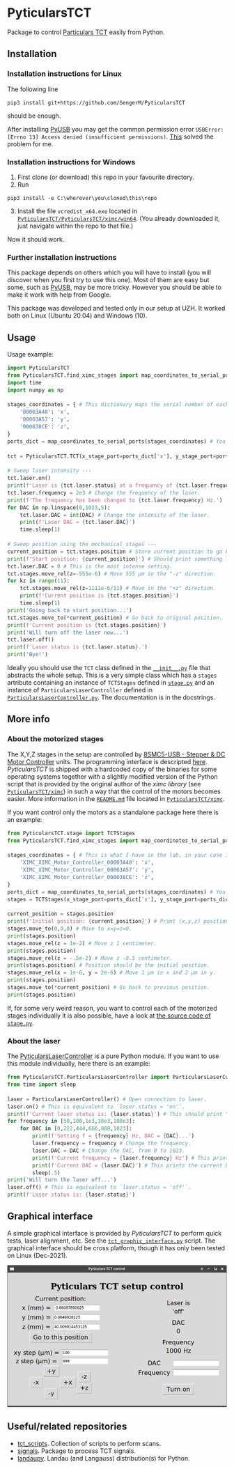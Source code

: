 # PyticularsTCT

Package to control [Particulars TCT](http://particulars.si/) easily from Python.

## Installation

### Installation instructions for Linux

The following line
```
pip3 install git+https://github.com/SengerM/PyticularsTCT
```
should be enough.

After installing [PyUSB](https://github.com/pyusb/pyusb) you may get the common permission error `USBError: [Errno 13] Access denied (insufficient permissions)`. [This](https://stackoverflow.com/questions/50625363/usberror-errno-13-access-denied-insufficient-permissions/70436368#70436368) solved the problem for me.

### Installation instructions for Windows

1. First clone (or download) this repo in your favourite directory.
2. Run
```
pip3 install -e C:\wherever\you\cloned\this\repo
```
3. Install the file `vcredist_x64.exe` located in [`PyticularsTCT/PyticularsTCT/ximc/win64`](PyticularsTCT/ximc/win64). (You already downloaded it, just navigate within the repo to that file.)

Now it should work.

### Further installation instructions

This package depends on others which you will have to install (you will discover when you first try to use this one). Most of them are easy but some, such as [PyUSB](https://github.com/pyusb/pyusb), may be more tricky. However you should be able to make it work with help from Google.

This package was developed and tested only in our setup at UZH. It worked both on Linux (Ubuntu 20.04) and Windows (10).

## Usage

Usage example:
```Python
import PyticularsTCT
from PyticularsTCT.find_ximc_stages import map_coordinates_to_serial_ports
import time
import numpy as np

stages_coordinates = { # This dictionary maps the serial number of each stage to a coordinate. To know the serial numbers you can use the function find_ximc_serial_devices defined in the file find_ximc_stages.py.
	'00003A48': 'x',
	'00003A57': 'y',
	'000038CE': 'z',
}
ports_dict = map_coordinates_to_serial_ports(stages_coordinates) # You are not obliged to do this, you can just hardcode the serial ports in the line below. The advantage of this is that you don't need to change this each time the computer is restarted or the USB ports are disconnected.

tct = PyticularsTCT.TCT(x_stage_port=ports_dict['x'], y_stage_port=ports_dict['y'], z_stage_port=ports_dict['z'])

# Sweep laser intensity ---
tct.laser.on()
print(f'Laser is {tct.laser.status} at a frequency of {tct.laser.frequency} Hz.') # Should print 'Laser is on at a frequency of 1000 Hz'.
tct.laser.frequency = 2e3 # Change the frequency of the laser.
print(f'The frequency has been changed to {tct.laser.frequency} Hz.')
for DAC in np.linspace(0,1023,5):
	tct.laser.DAC = int(DAC) # Change the intensity of the laser.
	print(f'Laser DAC = {tct.laser.DAC}')
	time.sleep(1)

# Sweep position using the mechanical stages ---
current_position = tct.stages.position # Store current position to go back in the end.
print(f'Start position: {current_position}') # Should print something like 'Start position: (0.23912637, 0.07196379, 0.5165688)' where each value is x,y,z.
tct.laser.DAC = 0 # This is the most intense setting.
tct.stages.move_rel(z=-555e-6) # Move 555 µm in the "-z" direction.
for kz in range(11):
	tct.stages.move_rel(z=1111e-6/11) # Move in the "+z" direction.
	print(f'Current position is {tct.stages.position}')
	time.sleep(1)
print('Going back to start position...')
tct.stages.move_to(*current_position) # Go back to original position.
print(f'Current position is {tct.stages.position}')
print('Will turn off the laser now...')
tct.laser.off()
print(f'Laser status is {tct.laser.status}.')
print('Bye!')
```
Ideally you should use the `TCT` class defined in the [`__init__.py`](PyticularsTCT/__init__.py) file that abstracts the whole setup. This is a very simple class which has a `stages` artribute containing an instance of `TCTStages` defined in [`stage.py`](PyticularsTCT/stage.py) and an instance of `ParticularsLaserController` defined in [`ParticularsLaserController.py`](PyticularsTCT/ParticularsLaserController.py). The documentation is in the docstrings.

## More info

### About the motorized stages

The X,Y,Z stages in the setup are controlled by [8SMC5-USB - Stepper & DC Motor Controller](http://www.standa.lt/products/catalog/motorised_positioners?item=525) units. The programming interface is descripted [here](https://doc.xisupport.com/en/8smc5-usb/8SMCn-USB/Programming.html). *PyticularsTCT* is shipped with a hardcoded copy of the binaries for some operating systems together with a slightly modified version of the Python script that is provided by the original author of the *ximc library* (see [`PyticularsTCT/ximc`](PyticularsTCT/ximc)) in such a way that the control of the motors becomes easier. More information in the [`README.md`](PyticularsTCT/ximc/README.md) file located in [`PyticularsTCT/ximc`](PyticularsTCT/ximc).

If you want control only the motors as a standalone package here there is an example:
```Python
from PyticularsTCT.stage import TCTStages
from PyticularsTCT.find_ximc_stages import map_coordinates_to_serial_ports

stages_coordinates = { # This is what I have in the lab, in your case it may be different.
	'XIMC_XIMC_Motor_Controller_00003A48': 'x',
	'XIMC_XIMC_Motor_Controller_00003A57': 'y',
	'XIMC_XIMC_Motor_Controller_000038CE': 'z',
}
ports_dict = map_coordinates_to_serial_ports(stages_coordinates) # You are not obliged to do this, you can just hardcode the serial ports in the line below. The advantage of this is that you don't need to change this each time the computer is restarted or the USB ports are disconnected.
stages = TCTStages(x_stage_port=ports_dict['x'], y_stage_port=ports_dict['y'], z_stage_port=ports_dict['z'])

current_position = stages.position
print(f'Initial position: {current_position}') # Print (x,y,z) position.
stages.move_to(0,0,0) # Move to x=y=z=0.
print(stages.position)
stages.move_rel(z = 1e-2) # Move z 1 centimeter.
print(stages.position)
stages.move_rel(z = -.5e-2) # Move z -0.5 centimeter.
print(stages.position) # Position should be the initial position.
stages.move_rel(x = 1e-6, y = 2e-6) # Move 1 µm in x and 2 µm in y.
print(stages.position)
stages.move_to(*current_position) # Go back to previous position.
print(stages.position)

```
If, for some very weird reason, you want to control each of the motorized stages individually it is also possible, have a look at [the source code of `stage.py`](PyticularsTCT/stage.py).

### About the laser

The [PyticularsLaserController](PyticularsTCT/ParticularsLaserController.py) is a pure Python module. If you want to use this module individually, here there is an example:
```Python
from PyticularsTCT.ParticularsLaserController import ParticularsLaserController
from time import sleep

laser = ParticularsLaserController() # Open connection to laser.
laser.on() # This is equivalent to `laser.status = 'on'`.
print(f'Current laser status is: {laser.status}') # This should print "on".
for frequency in [50,100,1e3,10e3,100e3]:
	for DAC in [0,222,444,666,888,1023]:
		print(f'Setting f = {frequency} Hz, DAC = {DAC}...')
		laser.frequency = frequency # Change the frequency.
		laser.DAC = DAC # Change the DAC, from 0 to 1023.
		print(f'Current frequency = {laser.frequency} Hz') # This prints the current frequency.
		print(f'Current DAC = {laser.DAC}') # This prints the current DAC value.
		sleep(.5)
print('Will turn the laser off...')
laser.off() # This is equivalent to `laser.status = 'off'`.
print(f'Laser status is: {laser.status}')
```

## Graphical interface

A simple graphical interface is provided by *PyticularsTCT* to perform quick tests, laser alignment, etc. See the [`tct_graphic_interface.py`](gui/tct_graphic_interface.py) script. The graphical interface should be cross platform, though it has only been tested on Linux (Dec-2021).

![Grahpical interface screenshot](doc/Screenshot_2021-12-28_14-38-08.png)

## Useful/related repositories

- [tct_scripts](https://github.com/SengerM/tct_scripts). Collection of scripts to perform scans.
- [signals](https://github.com/SengerM/signals). Package to process TCT signals.
- [landaupy](https://github.com/SengerM/landaupy). Landau (and Langauss) distribution(s) for Python.
